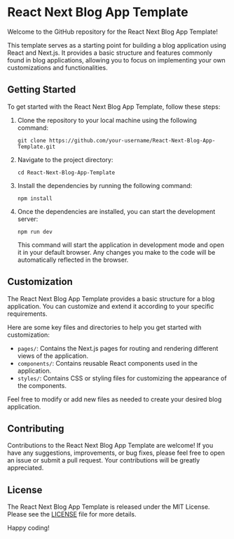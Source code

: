 <h1>React Next Blog App Template</h1>

<p>Welcome to the GitHub repository for the React Next Blog App Template!</p>

<p>This template serves as a starting point for building a blog application using React and Next.js. It provides a basic structure and features commonly found in blog applications, allowing you to focus on implementing your own customizations and functionalities.</p>

<h2>Getting Started</h2>

<p>To get started with the React Next Blog App Template, follow these steps:</p>

<ol>
  <li>Clone the repository to your local machine using the following command:</li>
  
  <pre><code>git clone https://github.com/your-username/React-Next-Blog-App-Template.git</code></pre>
  
  <li>Navigate to the project directory:</li>
  
  <pre><code>cd React-Next-Blog-App-Template</code></pre>
  
  <li>Install the dependencies by running the following command:</li>
  
  <pre><code>npm install</code></pre>
  
  <li>Once the dependencies are installed, you can start the development server:</li>
  
  <pre><code>npm run dev</code></pre>
  
  <p>This command will start the application in development mode and open it in your default browser. Any changes you make to the code will be automatically reflected in the browser.</p>
</ol>

<h2>Customization</h2>

<p>The React Next Blog App Template provides a basic structure for a blog application. You can customize and extend it according to your specific requirements.</p>

<p>Here are some key files and directories to help you get started with customization:</p>

<ul>
  <li><code>pages/</code>: Contains the Next.js pages for routing and rendering different views of the application.</li>
  <li><code>components/</code>: Contains reusable React components used in the application.</li>
  <li><code>styles/</code>: Contains CSS or styling files for customizing the appearance of the components.</li>
</ul>

<p>Feel free to modify or add new files as needed to create your desired blog application.</p>

<h2>Contributing</h2>

<p>Contributions to the React Next Blog App Template are welcome! If you have any suggestions, improvements, or bug fixes, please feel free to open an issue or submit a pull request. Your contributions will be greatly appreciated.</p>

<h2>License</h2>

<p>The React Next Blog App Template is released under the MIT License. Please see the <a href="./LICENSE">LICENSE</a> file for more details.</p>

<p>Happy coding!</p>
